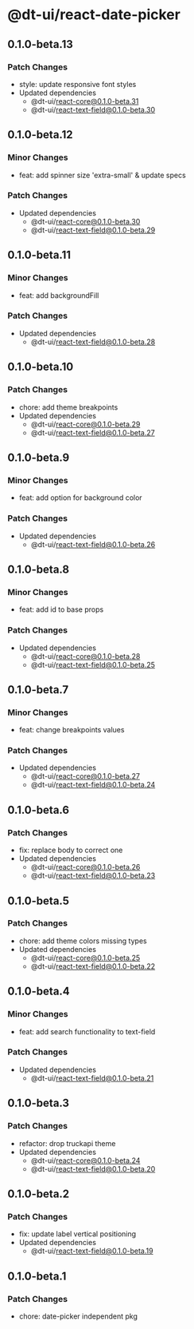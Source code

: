 # @dt-ui/react-date-picker

## 0.1.0-beta.13

### Patch Changes

- style: update responsive font styles
- Updated dependencies
  - @dt-ui/react-core@0.1.0-beta.31
  - @dt-ui/react-text-field@0.1.0-beta.30

## 0.1.0-beta.12

### Minor Changes

- feat: add spinner size 'extra-small' & update specs

### Patch Changes

- Updated dependencies
  - @dt-ui/react-core@0.1.0-beta.30
  - @dt-ui/react-text-field@0.1.0-beta.29

## 0.1.0-beta.11

### Minor Changes

- feat: add backgroundFill

### Patch Changes

- Updated dependencies
  - @dt-ui/react-text-field@0.1.0-beta.28

## 0.1.0-beta.10

### Patch Changes

- chore: add theme breakpoints
- Updated dependencies
  - @dt-ui/react-core@0.1.0-beta.29
  - @dt-ui/react-text-field@0.1.0-beta.27

## 0.1.0-beta.9

### Minor Changes

- feat: add option for background color

### Patch Changes

- Updated dependencies
  - @dt-ui/react-text-field@0.1.0-beta.26

## 0.1.0-beta.8

### Minor Changes

- feat: add id to base props

### Patch Changes

- Updated dependencies
  - @dt-ui/react-core@0.1.0-beta.28
  - @dt-ui/react-text-field@0.1.0-beta.25

## 0.1.0-beta.7

### Minor Changes

- feat: change breakpoints values

### Patch Changes

- Updated dependencies
  - @dt-ui/react-core@0.1.0-beta.27
  - @dt-ui/react-text-field@0.1.0-beta.24

## 0.1.0-beta.6

### Patch Changes

- fix: replace body to correct one
- Updated dependencies
  - @dt-ui/react-core@0.1.0-beta.26
  - @dt-ui/react-text-field@0.1.0-beta.23

## 0.1.0-beta.5

### Patch Changes

- chore: add theme colors missing types
- Updated dependencies
  - @dt-ui/react-core@0.1.0-beta.25
  - @dt-ui/react-text-field@0.1.0-beta.22

## 0.1.0-beta.4

### Minor Changes

- feat: add search functionality to text-field

### Patch Changes

- Updated dependencies
  - @dt-ui/react-text-field@0.1.0-beta.21

## 0.1.0-beta.3

### Patch Changes

- refactor: drop truckapi theme
- Updated dependencies
  - @dt-ui/react-core@0.1.0-beta.24
  - @dt-ui/react-text-field@0.1.0-beta.20

## 0.1.0-beta.2

### Patch Changes

- fix: update label vertical positioning
- Updated dependencies
  - @dt-ui/react-text-field@0.1.0-beta.19

## 0.1.0-beta.1

### Patch Changes

- chore: date-picker independent pkg
